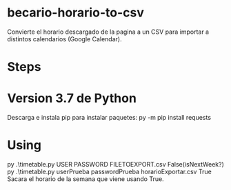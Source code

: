 # becario-horario-to-csv
Convierte el horario descargado de la pagina a un CSV para importar a distintos calendarios (Google Calendar).

# Steps
# Version 3.7 de Python
Descarga e instala pip para instalar paquetes:
py -m pip install requests

# Using
py .\timetable.py USER PASSWORD FILETOEXPORT.csv False(isNextWeek?)
py .\timetable.py userPrueba passwordPrueba horarioExportar.csv True
Sacara el horario de la semana que viene usando True.
